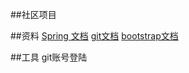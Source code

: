 ##社区项目

##资料
[Spring 文档](https://spring.io/guides)
[git文档](https://developer.github.com/apps/)
[bootstrap文档](https://v3.bootcss.com/components/#navbar)

##工具
git账号登陆